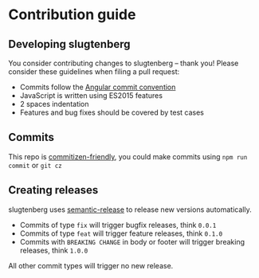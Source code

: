 # Contribution guide

## Developing slugtenberg

You consider contributing changes to slugtenberg – thank you!
Please consider these guidelines when filing a pull request:

*  Commits follow the [Angular commit convention](https://github.com/angular/angular.js/blob/master/DEVELOPERS.md#-git-commit-guidelines)
*  JavaScript is written using ES2015 features
*  2 spaces indentation
*  Features and bug fixes should be covered by test cases

## Commits
This repo is [commitizen-friendly](https://github.com/commitizen/cz-cli), you could make commits using `npm run commit` or `git cz`

## Creating releases

slugtenberg uses [semantic-release](https://github.com/semantic-release/semantic-release)
to release new versions automatically.

*  Commits of type `fix` will trigger bugfix releases, think `0.0.1`
*  Commits of type `feat` will trigger feature releases, think `0.1.0`
*  Commits with `BREAKING CHANGE` in body or footer will trigger breaking releases, think `1.0.0`

All other commit types will trigger no new release.
